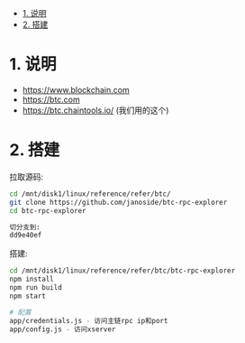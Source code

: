 <!-- TOC -->

- [1. 说明](#1-说明)
- [2. 搭建](#2-搭建)

<!-- /TOC -->

<a id="markdown-1-说明" name="1-说明"></a>
# 1. 说明


* https://www.blockchain.com
* https://btc.com
* https://btc.chaintools.io/ (我们用的这个)




<a id="markdown-2-搭建" name="2-搭建"></a>
# 2. 搭建

拉取源码:
```bash
cd /mnt/disk1/linux/reference/refer/btc/
git clone https://github.com/janoside/btc-rpc-explorer
cd btc-rpc-explorer

切分支到:
dd9e40ef
```

搭建:
```bash
cd /mnt/disk1/linux/reference/refer/btc/btc-rpc-explorer
npm install 
npm run build
npm start

# 配置
app/credentials.js - 访问主链rpc ip和port
app/config.js - 访问xserver
```
